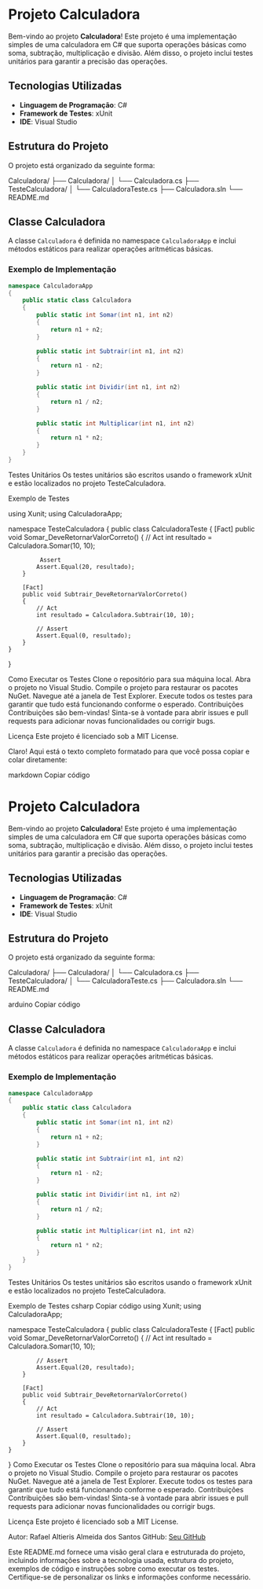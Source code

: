 # Projeto Calculadora

Bem-vindo ao projeto **Calculadora**! Este projeto é uma implementação simples de uma calculadora em C# que suporta operações básicas como soma, subtração, multiplicação e divisão. Além disso, o projeto inclui testes unitários para garantir a precisão das operações.

## Tecnologias Utilizadas

- **Linguagem de Programação**: C#
- **Framework de Testes**: xUnit
- **IDE**: Visual Studio

## Estrutura do Projeto

O projeto está organizado da seguinte forma:

Calculadora/
├── Calculadora/
│ └── Calculadora.cs
├── TesteCalculadora/
│ └── CalculadoraTeste.cs
├── Calculadora.sln
└── README.md


## Classe Calculadora

A classe `Calculadora` é definida no namespace `CalculadoraApp` e inclui métodos estáticos para realizar operações aritméticas básicas.

### Exemplo de Implementação

```csharp
namespace CalculadoraApp
{
    public static class Calculadora
    {
        public static int Somar(int n1, int n2)
        {
            return n1 + n2;
        }

        public static int Subtrair(int n1, int n2)
        {
            return n1 - n2;
        }

        public static int Dividir(int n1, int n2)
        {
            return n1 / n2;
        }

        public static int Multiplicar(int n1, int n2)
        {
            return n1 * n2;
        }
    }
}
```

Testes Unitários
Os testes unitários são escritos usando o framework xUnit e estão localizados no projeto TesteCalculadora.

Exemplo de Testes

using Xunit;
using CalculadoraApp;

namespace TesteCalculadora
{
    public class CalculadoraTeste
    {
        [Fact]
        public void Somar_DeveRetornarValorCorreto()
        {
            // Act
            int resultado = Calculadora.Somar(10, 10);

             Assert
            Assert.Equal(20, resultado);
        }

        [Fact]
        public void Subtrair_DeveRetornarValorCorreto()
        {
            // Act
            int resultado = Calculadora.Subtrair(10, 10);

            // Assert
            Assert.Equal(0, resultado);
        }
    }
}

Como Executar os Testes
Clone o repositório para sua máquina local.
Abra o projeto no Visual Studio.
Compile o projeto para restaurar os pacotes NuGet.
Navegue até a janela de Test Explorer.
Execute todos os testes para garantir que tudo está funcionando conforme o esperado.
Contribuições
Contribuições são bem-vindas! Sinta-se à vontade para abrir issues e pull requests para adicionar novas funcionalidades ou corrigir bugs.

Licença
Este projeto é licenciado sob a MIT License.

Claro! Aqui está o texto completo formatado para que você possa copiar e colar diretamente:

markdown
Copiar código
# Projeto Calculadora

Bem-vindo ao projeto **Calculadora**! Este projeto é uma implementação simples de uma calculadora em C# que suporta operações básicas como soma, subtração, multiplicação e divisão. Além disso, o projeto inclui testes unitários para garantir a precisão das operações.

## Tecnologias Utilizadas

- **Linguagem de Programação**: C#
- **Framework de Testes**: xUnit
- **IDE**: Visual Studio

## Estrutura do Projeto

O projeto está organizado da seguinte forma:

Calculadora/
├── Calculadora/
│ └── Calculadora.cs
├── TesteCalculadora/
│ └── CalculadoraTeste.cs
├── Calculadora.sln
└── README.md

arduino
Copiar código

## Classe Calculadora

A classe `Calculadora` é definida no namespace `CalculadoraApp` e inclui métodos estáticos para realizar operações aritméticas básicas.

### Exemplo de Implementação

```csharp
namespace CalculadoraApp
{
    public static class Calculadora
    {
        public static int Somar(int n1, int n2)
        {
            return n1 + n2;
        }

        public static int Subtrair(int n1, int n2)
        {
            return n1 - n2;
        }

        public static int Dividir(int n1, int n2)
        {
            return n1 / n2;
        }

        public static int Multiplicar(int n1, int n2)
        {
            return n1 * n2;
        }
    }
}
```
Testes Unitários
Os testes unitários são escritos usando o framework xUnit e estão localizados no projeto TesteCalculadora.

Exemplo de Testes
csharp
Copiar código
using Xunit;
using CalculadoraApp;

namespace TesteCalculadora
{
    public class CalculadoraTeste
    {
        [Fact]
        public void Somar_DeveRetornarValorCorreto()
        {
            // Act
            int resultado = Calculadora.Somar(10, 10);

            // Assert
            Assert.Equal(20, resultado);
        }

        [Fact]
        public void Subtrair_DeveRetornarValorCorreto()
        {
            // Act
            int resultado = Calculadora.Subtrair(10, 10);

            // Assert
            Assert.Equal(0, resultado);
        }
    }
}
Como Executar os Testes
Clone o repositório para sua máquina local.
Abra o projeto no Visual Studio.
Compile o projeto para restaurar os pacotes NuGet.
Navegue até a janela de Test Explorer.
Execute todos os testes para garantir que tudo está funcionando conforme o esperado.
Contribuições
Contribuições são bem-vindas! Sinta-se à vontade para abrir issues e pull requests para adicionar novas funcionalidades ou corrigir bugs.

Licença
Este projeto é licenciado sob a MIT License.

Autor: Rafael Altieris Almeida dos Santos
GitHub: [Seu GitHub](https://github.com/Rafaelaltieris)


Este README.md fornece uma visão geral clara e estruturada do projeto, incluindo informações sobre a tecnologia usada, estrutura do projeto, exemplos de código e instruções sobre como executar os testes. Certifique-se de personalizar os links e informações conforme necessário.
